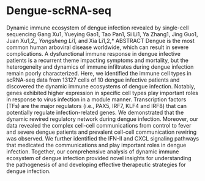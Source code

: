 # Dengue-scRNA-seq
Dynamic immune ecosystem of dengue infection revealed by single-cell sequencing
Gang Xu1, Yueying Gao1, Tao Pan1, Si Li1, Ya Zhang1, Jing Guo1, Juan Xu1,2,*, Yongsheng Li1,* and Xia Li1,2,*
ABSTRACT 
Dengue is the most common human arboviral disease worldwide, which can result in severe complications. A dysfunctional immune response in dengue infective patients is a recurrent theme impacting symptoms and mortality, but the heterogeneity and dynamics of immune infiltrates during dengue infection remain poorly characterized. Here, we identified the immune cell types in scRNA-seq data from 13127 cells of 10 dengue infective patients and discovered the dynamic immune ecosystems of dengue infection. Notably, genes exhibited higher expression in specific cell types play important roles in response to virus infection in a module manner. Transcription factors (TFs) are the major regulators (i.e., PAX5, IRF7, KLF4 and IRF8) that can potentially regulate infection-related genes. We demonstrated that the dynamic rewired regulatory network during dengue infection. Moreover, our data revealed the complex cell-cell communications from control to fever and severe dengue patients and prevalent cell-cell communication rewiring was observed. We further identified the IFN-II and CXCL signaling pathways that medicated the communications and play important roles in dengue infection. Together, our comprehensive analysis of dynamic immune ecosystem of dengue infection provided novel insights for understanding the pathogenesis of and developing effective therapeutic strategies for dengue infection.
